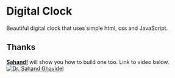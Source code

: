 # Digital Clock
Beautiful digital clock that uses simple html, css and JavaScript.  

## Thanks
[**Sahand!**](https://github.com/sahandghavidel) will show you how to build one too.  Link to video below.<br>
[![Dr. Sahand Ghavidel](https://img.youtube.com/vi/EWv2jnhZErc/0.jpg)](https://www.youtube.com/watch?v=EWv2jnhZErc)
